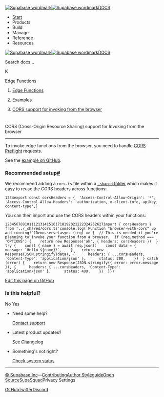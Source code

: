 [![Supabase wordmark](https://supabase.com/docs/_next/image?url=%2Fdocs%2Fsupabase-dark.svg&w=256&q=75&dpl=dpl_5BYG5BkQhU19GEfZfhcgAbeGcRQo)![Supabase wordmark](https://supabase.com/docs/_next/image?url=%2Fdocs%2Fsupabase-light.svg&w=256&q=75&dpl=dpl_5BYG5BkQhU19GEfZfhcgAbeGcRQo)DOCS](https://supabase.com/docs)

-   [Start](https://supabase.com/docs/guides/getting-started)
-   Products
-   Build
-   Manage
-   Reference
-   Resources

[![Supabase wordmark](https://supabase.com/docs/_next/image?url=%2Fdocs%2Fsupabase-dark.svg&w=256&q=75&dpl=dpl_5BYG5BkQhU19GEfZfhcgAbeGcRQo)![Supabase wordmark](https://supabase.com/docs/_next/image?url=%2Fdocs%2Fsupabase-light.svg&w=256&q=75&dpl=dpl_5BYG5BkQhU19GEfZfhcgAbeGcRQo)DOCS](https://supabase.com/docs)

Search docs...

K

Edge Functions

1.  [Edge Functions](https://supabase.com/docs/guides/functions)

3.  Examples

5.  [CORS support for invoking from the browser](https://supabase.com/docs/guides/functions/cors)

# 

CORS (Cross-Origin Resource Sharing) support for Invoking from the browser

* * *

To invoke edge functions from the browser, you need to handle [CORS Preflight](https://developer.mozilla.org/en-US/docs/Glossary/Preflight_request) requests.

See the [example on GitHub](https://github.com/supabase/supabase/blob/master/examples/edge-functions/supabase/functions/browser-with-cors/index.ts).

### Recommended setup[#](#recommended-setup)

We recommend adding a `cors.ts` file within a [`_shared` folder](https://supabase.com/docs/guides/functions/quickstart#organizing-your-edge-functions) which makes it easy to reuse the CORS headers across functions:

```
1234export const corsHeaders = {  'Access-Control-Allow-Origin': '*',  'Access-Control-Allow-Headers': 'authorization, x-client-info, apikey, content-type',}
```

You can then import and use the CORS headers within your functions:

```
123456789101112131415161718192021222324252627import { corsHeaders } from '../_shared/cors.ts'console.log(`Function "browser-with-cors" up and running!`)Deno.serve(async (req) => {  // This is needed if you're planning to invoke your function from a browser.  if (req.method === 'OPTIONS') {    return new Response('ok', { headers: corsHeaders })  }  try {    const { name } = await req.json()    const data = {      message: `Hello ${name}!`,    }    return new Response(JSON.stringify(data), {      headers: { ...corsHeaders, 'Content-Type': 'application/json' },      status: 200,    })  } catch (error) {    return new Response(JSON.stringify({ error: error.message }), {      headers: { ...corsHeaders, 'Content-Type': 'application/json' },      status: 400,    })  }})
```

[Edit this page on GitHub](https://github.com/supabase/supabase/blob/master/apps/docs/content/guides/functions/cors.mdx)

### Is this helpful?

No Yes

-   Need some help?
    
    [Contact support](https://supabase.com/support)
-   Latest product updates?
    
    [See Changelog](https://supabase.com/changelog)
-   Something's not right?
    
    [Check system status](https://status.supabase.com/)

* * *

[© Supabase Inc](https://supabase.com/)—[Contributing](https://github.com/supabase/supabase/blob/master/apps/docs/DEVELOPERS.md)[Author Styleguide](https://github.com/supabase/supabase/blob/master/apps/docs/CONTRIBUTING.md)[Open Source](https://supabase.com/open-source)[SupaSquad](https://supabase.com/supasquad)Privacy Settings

[GitHub](https://github.com/supabase/supabase)[Twitter](https://twitter.com/supabase)[Discord](https://discord.supabase.com/)